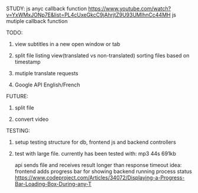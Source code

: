 STUDY:
js anyc callback function
https://www.youtube.com/watch?v=YxWMxJONp7E&list=PL4cUxeGkcC9jAhrjtZ9U93UMIhnCc44MH
js mutiple callback function

TODO:
1.  view subtitles in a new open window or tab

2.  split file listing view(translated vs non-translated)
    sorting files based on timestamp

3.  mutiple translate requests

4.  Google API English/French   

FUTURE:
1.  split file

2.  convert video

TESTING:
1.  setup testing structure for db, frontend js and backend controllers

2.  test with large file.
    currently has been tested with:  mp3 44s 691kb

    api sends file and receives result longer than response timeout
      idea: frontend adds progress bar for showing backend running process status
      https://www.codeproject.com/Articles/34072/Displaying-a-Progress-Bar-Loading-Box-During-any-T
